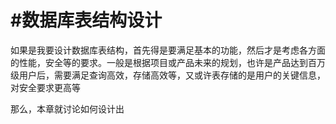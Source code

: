 #数据库表结构设计
==================================================

如果是我要设计数据库表结构，首先得是要满足基本的功能，然后才是考虑各方面的性能，安全等的要求。一般是根据项目或产品未来的规划，也许是产品达到百万级用户后，需要满足查询高效，存储高效等，又或许表存储的是用户的关键信息，对安全要求更高等

那么，本章就讨论如何设计出


